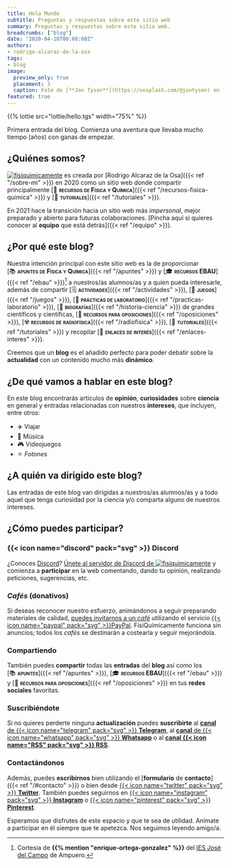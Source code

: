 ```yaml
---
title: Hola Mundo
subtitle: Preguntas y respuestas sobre este sitio web
summary: Preguntas y respuestas sobre este sitio web.
breadcrumbs: ["blog"]
date: "2020-04-28T00:00:00Z"
authors:
- rodrigo-alcaraz-de-la-osa
tags:
- blog
image:
  preview_only: true
  placement: 3
  caption: Foto de [**Jon Tyson**](https://unsplash.com/@jontyson) en [Unsplash](https://unsplash.com)
featured: true
---
```


{{% lottie src="lottie/hello.tgs" width="75%" %}}

Primera entrada del blog. Comienza una aventura que llevaba mucho tiempo (años) con ganas de empezar.

## ¿Quiénes somos?

[<img draggable="false" class="icon" alt="fisiquimicamente" src="/icon/logo-fisiquimicamente.svg">](/) es creada por [Rodrigo Alcaraz de la Osa]({{< ref "/sobre-mi" >}}) en 2020 como un sitio web donde compartir principalmente [💼&nbsp;<span style="font-variant:small-caps;">**recursos de Física y Química**</span>]({{< ref "/recursos-fisica-quimica" >}}) y [🤝&nbsp;<span style="font-variant:small-caps;">**tutoriales**</span>]({{< ref "/tutoriales" >}}).

En 2021 hace la transición hacia un sitio web más *impersonal*, mejor preparado y abierto para futuras colaboraciones. [Pincha aquí si quieres conocer al **equipo** que está detrás]({{< ref "/equipo" >}}).

## ¿Por qué este blog?

Nuestra intención principal con este sitio web es la de proporcionar [📚&nbsp;<span style="font-variant:small-caps;">**apuntes de Física y Química**</span>]({{< ref "/apuntes" >}}) y [🎓&nbsp;<span style="font-variant:small-caps;">**recursos EBAU**</span>]({{< ref "/ebau" >}})[^1] a nuestros/as alumnos/as y a quien pueda interesarle, además de compartir [🗒️&nbsp;<span style="font-variant:small-caps;">**actividades**</span>]({{< ref "/actividades" >}}), [🧩&nbsp;<span style="font-variant:small-caps;">**juegos**</span>]({{< ref "/juegos" >}}), [🧪&nbsp;<span style="font-variant:small-caps;">**prácticas de laboratorio**</span>]({{< ref "/practicas-laboratorio" >}}), [📖&nbsp;<span style="font-variant:small-caps;">**biografías**</span>]({{< ref "/historia-ciencia" >}}) de grandes científicos y científicas, [📝&nbsp;<span style="font-variant:small-caps;">**recursos para oposiciones**</span>]({{< ref "/oposiciones" >}}), [☢️&nbsp;<span style="font-variant:small-caps;">**recursos de radiofísica**</span>]({{< ref "/radiofisica" >}}), [🤝&nbsp;<span style="font-variant:small-caps;">**tutoriales**</span>]({{< ref "/tutoriales" >}}) y recopilar [🔗&nbsp;<span style="font-variant:small-caps;">**enlaces de interés**</span>]({{< ref "/enlaces-interes" >}}).

[^1]: Cortesía de **{{% mention "enrique-ortega-gonzalez" %}}** del [IES José del Campo](http://www.josedelcampo.com) de Ampuero.

Creemos que un **blog** es el añadido perfecto para poder debatir sobre la **actualidad** con un contenido mucho más **dinámico**.

## ¿De qué vamos a hablar en este blog?
En este blog encontrarás artículos de **opinión**, **curiosidades** sobre **ciencia** en general y entradas relacionadas con nuestros **intereses**, que incluyen, entre otros:

- ✈️ Viajar
- 🎸 Música
- 🎮 Videojuegos
- ⚛️ *Fotones*

## ¿A quién va dirigido este blog?

Las entradas de este blog van dirigidas a nuestros/as alumnos/as y a todo aquel que tenga curiosidad por la ciencia y/o comparta alguno de nuestros intereses.

## ¿Cómo puedes participar?

### {{< icon name="discord" pack="svg" >}} Discord

¿Conoces [Discord](https://discord.com/)? [Únete al servidor de Discord de <img draggable="false" class="icon" alt="fisiquimicamente" src="/icon/logo-fisiquimicamente.svg">](https://discord.gg/kJqPqTJ) y comienza a **participar** en la web comentando, dando tu opinión, realizando peticiones, sugerencias, etc.

### *Cafés* (donativos)

Si deseas reconocer nuestro esfuerzo, animándonos a seguir preparando materiales de calidad, [puedes invitarnos a un *café*](/donativos) utilizando el servicio [{{< icon name="paypal" pack="svg" >}}PayPal](https://www.paypal.com/es/home). FisiQuímicamente funciona sin anuncios; todos los *cafés* se destinarán a costearla y seguir mejorándola.

### Compartiendo

También puedes <strong>compartir</strong> todas las <strong>entradas</strong> del <strong>blog</strong> así como los [📚&nbsp;<span style="font-variant:small-caps;">**apuntes**</span>]({{< ref "/apuntes" >}}), [🎓&nbsp;<span style="font-variant:small-caps;">**recursos EBAU**</span>]({{< ref "/ebau" >}}) y [📝&nbsp;<span style="font-variant:small-caps;">**recursos para oposiciones**</span>]({{< ref "/oposiciones" >}}) en tus **redes sociales** favoritas.

### Suscribiéndote

Si no quieres perderte ninguna **actualización** puedes **suscribirte** al [**canal** de {{< icon name="telegram" pack="svg" >}} **Telegram**](https://t.me/fisiquimicamente), al [**canal** de {{< icon name="whatsapp" pack="svg" >}} **Whatsapp**](https://whatsapp.com/channel/0029VaCbtJCIt5s4EryJFG3f) o al [**canal {{< icon name="RSS" pack="svg" >}} RSS**](/index.xml).

### Contactándonos

Además, puedes **escribirnos** bien utilizando el [**formulario** de **contacto**]({{< ref "/#contacto" >}}) o bien desde [{{< icon name="twitter" pack="svg" >}} **Twitter**](https://twitter.com/fqmente). También puedes seguirnos en [{{< icon name="instagram" pack="svg" >}} **Instagram**](https://www.instagram.com/fisiquimicamente/) o [{{< icon name="pinterest" pack="svg" >}} **Pinterest**](https://www.pinterest.es/fisiquimicamente/).

Esperamos que disfrutes de este espacio y que te sea de utilidad. Anímate a participar en él siempre que te apetezca. Nos seguimos leyendo amigo/a.
